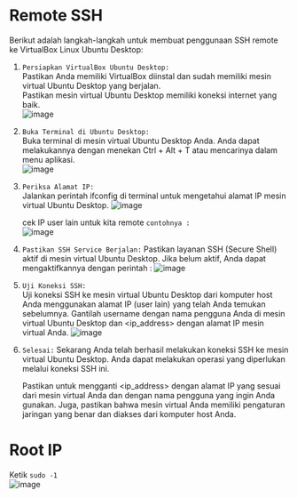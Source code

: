 # Remote SSH
Berikut adalah langkah-langkah untuk membuat penggunaan SSH remote ke VirtualBox Linux Ubuntu Desktop:  
1. `Persiapkan VirtualBox Ubuntu Desktop:`   
   Pastikan Anda memiliki VirtualBox diinstal dan sudah memiliki mesin virtual Ubuntu Desktop yang berjalan.   
   Pastikan mesin virtual Ubuntu Desktop memiliki koneksi internet yang baik.  
  ![image](https://github.com/Azzadlyh/PRAKTIKUM-SISTEM-OPERASI-AZZA-ADLIYAH-TK4B/assets/126213404/e9914412-a151-4c3d-a196-293e9bc55016)

2. `Buka Terminal di Ubuntu Desktop:`  
   Buka terminal di mesin virtual Ubuntu Desktop Anda. Anda dapat melakukannya dengan menekan Ctrl + Alt + T atau mencarinya dalam menu aplikasi.  
   ![image](https://github.com/Azzadlyh/PRAKTIKUM-SISTEM-OPERASI-AZZA-ADLIYAH-TK4B/assets/126213404/ba3899d1-0b93-4f8f-94f8-29d2920ba78e)  

3. `Periksa Alamat IP:`  
   Jalankan perintah ifconfig di terminal untuk mengetahui alamat IP mesin virtual Ubuntu Desktop.
   ![image](https://github.com/Azzadlyh/PRAKTIKUM-SISTEM-OPERASI-AZZA-ADLIYAH-TK4B/assets/126213404/38c0a6c5-670c-4af5-a1a5-7549a7639a4a)

   cek IP user lain untuk kita remote
   `contohnya :`  
   ![image](https://github.com/Azzadlyh/PRAKTIKUM-SISTEM-OPERASI-AZZA-ADLIYAH-TK4B/assets/126213404/de6a1fbb-3982-4c4d-a327-66de54f30337)

4. `Pastikan SSH Service Berjalan:`
   Pastikan layanan SSH (Secure Shell) aktif di mesin virtual Ubuntu Desktop. Jika belum aktif, Anda dapat mengaktifkannya dengan perintah :
   ![image](https://github.com/Azzadlyh/PRAKTIKUM-SISTEM-OPERASI-AZZA-ADLIYAH-TK4B/assets/126213404/ce0a4515-1864-45e0-8c20-2b149c99d5a0)

5. `Uji Koneksi SSH:`  
   Uji koneksi SSH ke mesin virtual Ubuntu Desktop dari komputer host Anda menggunakan alamat IP (user lain) yang telah Anda temukan sebelumnya.
   Gantilah username dengan nama pengguna Anda di mesin virtual Ubuntu Desktop dan <ip_address> dengan alamat IP mesin virtual Anda.
   ![image](https://github.com/Azzadlyh/PRAKTIKUM-SISTEM-OPERASI-AZZA-ADLIYAH-TK4B/assets/126213404/37fdb90f-c4ea-414e-a3d3-2669cc0ecb9d)

6. `Selesai:`
   Sekarang Anda telah berhasil melakukan koneksi SSH ke mesin virtual Ubuntu Desktop.
   Anda dapat melakukan operasi yang diperlukan melalui koneksi SSH ini.


   Pastikan untuk mengganti <ip_address> dengan alamat IP yang sesuai dari mesin virtual Anda dan <username> dengan nama pengguna yang ingin Anda gunakan.
   Juga, pastikan bahwa mesin virtual Anda memiliki pengaturan jaringan yang benar dan diakses dari komputer host Anda.

# Root IP 
  Ketik `sudo -1`    
  ![image](https://github.com/Azzadlyh/PRAKTIKUM-SISTEM-OPERASI-AZZA-ADLIYAH-TK4B/assets/126213404/28fd41a8-abc3-4a57-8c2b-ab915b5080db)





   

   
